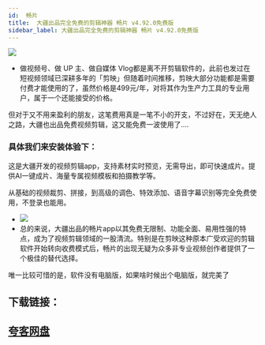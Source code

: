 ```yaml
---
id:  畅片
title:  大疆出品完全免费的剪辑神器 畅片 v4.92.0免费版
sidebar_label: 大疆出品完全免费的剪辑神器 畅片 v4.92.0免费版
---
```

![](https://www.hybase.com/soft/UploadPic/2024-8/20248618424025351.png)
* 做视频号、做 UP 主、做自媒体 Vlog都是离不开剪辑软件的，此前也发过在短视频领域已深耕多年的「剪映」但随着时间推移，剪映大部分功能都是需要付费才能使用的了，虽然价格是499元/年，对将其作为生产力工具的专业用户，属于一个还能接受的价格。

但对于又不用来盈利的朋友，这笔费用真是一笔不小的开支，不过好在，天无绝人之路，大疆也出品免费视频剪辑，这又能免费一波使用了....

### 具体我们来安装体验下：
这是大疆开发的视频剪辑app，支持素材实时预览，无需导出，即可快速成片。提供AI一键成片、海量专属视频模板和拍摄教学等。

从基础的视频裁剪、拼接，到高级的调色、特效添加、语音字幕识别等完全免费使用，不登录也能用。
* ![](https://cdn-thumbs.imagevenue.com/56/4d/3b/ME18W1BW_t.jpg)
* 总的来说，大疆出品的畅片app以其免费无限制、功能全面、易用性强的特点，成为了视频剪辑领域的一股清流。特别是在剪映这种原本广受欢迎的剪辑软件开始转向收费模式后，畅片的出现无疑为众多非专业视频创作者提供了一个极佳的替代选择。

唯一比较可惜的是，软件没有电脑版，如果啥时候出个电脑版，就完美了

## 下载链接：
## [夸客网盘](https://www.cnblogs.com/songzhixue/p/11261118.html)







